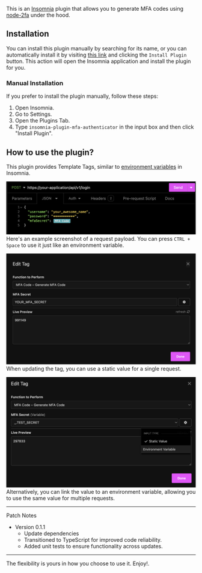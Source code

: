 This is an [Insomnia](https://insomnia.rest/) plugin that allows you to generate MFA codes using [node-2fa](https://www.npmjs.com/package/node-2fa) under the hood.

## Installation

You can install this plugin manually by searching for its name, or you can automatically install it by visiting [this link](https://insomnia.rest/plugins/insomnia-plugin-mfa-authenticator) and clicking the `Install Plugin` button. This action will open the Insomnia application and install the plugin for you.

### Manual Installation

If you prefer to install the plugin manually, follow these steps:

1. Open Insomnia.
2. Go to Settings.
3. Open the Plugins Tab.
4. Type `insomnia-plugin-mfa-authenticator` in the input box and then click "Install Plugin".

## How to use the plugin?

This plugin provides Template Tags, similar to [environment variables](https://docs.insomnia.rest/insomnia/environment-variables/) in Insomnia.

![alt text](./docs/asset_01.png)
Here's an example screenshot of a request payload. You can press `CTRL + Space` to use it just like an environment variable.

![alt text](./docs/asset_02.png)
When updating the tag, you can use a static value for a single request.

![alt text](./docs/asset_03.png)
Alternatively, you can link the value to an environment variable, allowing you to use the same value for multiple requests.

---

Patch Notes

- Version 0.1.1
  - Update dependencies
  - Transitioned to TypeScript for improved code reliability.
  - Added unit tests to ensure functionality across updates.

---

The flexibility is yours in how you choose to use it. Enjoy!.
